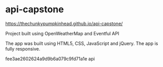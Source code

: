 # api-capstone
https://thechunkypumpkinhead.github.io/api-capstone/

Project built using OpenWeatherMap and Eventful API 


The app was built using HTML5, CSS, JavaScript and jQuery.
The app is fully responsive.

fee3ae2602624a9d9b6a079c9fd71a1e  api